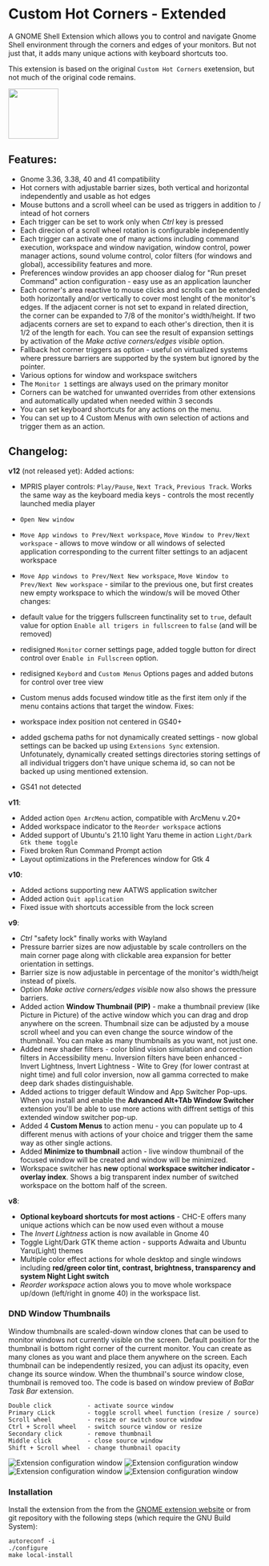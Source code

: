 # Custom Hot Corners - Extended

A GNOME Shell Extension which allows you to control and navigate Gnome Shell environment through the corners and edges of your monitors. But not just that, it adds many unique actions with keyboard shortcuts too.

This extension is based on the original `Custom Hot Corners` exetension, but not much of the original code remains.

[<img alt="" height="100" src="https://raw.githubusercontent.com/andyholmes/gnome-shell-extensions-badge/master/get-it-on-ego.svg?sanitize=true">](https://extensions.gnome.org/extension/4167/custom-hot-corners-extended/)


## Features:
- Gnome 3.36, 3.38, 40 and 41 compatibility
- Hot corners with adjustable barrier sizes, both vertical and horizontal independently and usable as hot edges
- Mouse buttons and a scroll wheel can be used as triggers in addition to / intead of hot corners
- Each trigger can be set to work only when *Ctrl* key is pressed
- Each direcion of a scroll wheel rotation is configurable independently
- Each trigger can activate one of many actions including command execution, workspace and window navigation, window control, power manager actions, sound volume control, color filters (for windows and global), accessibility features and more.
- Preferences window provides an app chooser dialog for "Run preset Command" action configuration - easy use as an application launcher
- Each corner's area reactive to mouse clicks and scrolls can be extended both horizontally and/or vertically to cover most lenght of the monitor's edges. If the adjacent corner is not set to expand in related direction, the corner can be expanded to 7/8 of the monitor's width/height. If two adjacents corners are set to expand to each other's direction, then it is 1/2 of the length for each. You can see the result of expansion settings by activation of the *Make active corners/edges visible* option.
- Fallback hot corner triggers as option - useful on virtualized systems where pressure barriers are supported by the system but ignored by the pointer.
- Various options for window and workspace switchers
- The `Monitor 1` settings are always used on the primary monitor
- Corners can be watched for unwanted overrides from other extensions and automatically updated when needed within 3 seconds
- You can set keyboard shortcuts for any actions on the menu.
- You can set up to 4 Custom Menus with own selection of actions and trigger them as an action.

## Changelog:

**v12** (not released yet):
Added actions:

- MPRIS player controls: `Play/Pause`, `Next Track`, `Previous Track`. Works the same way as the keyboard media keys - controls the most recently launched media player
- `Open New window`
- `Move App windows to Prev/Next workspace`, `Move Window to Prev/Next workspace` - allows to move window or all windows of selected application corresponding to the current filter settings to an adjacent workspace
- `Move App windows to Prev/Next New workspace`, `Move Window to Prev/Next New workspace` - similar to the previous one, but first creates new empty workspace to which the window/s will be moved
Other changes:

- default value for the triggers fullscreen functinality set to `true`, default value for option `Enable all trigers in fullscreen` to `false` (and will be removed)
- redisigned `Monitor` corner settings page, added toggle button for direct control over `Enable in Fullscreen` option.
- redisigned `Keybord` and `Custom Menus` Options pages and added butons for control over tree view
- Custom menus adds focused window title as the first item only if the menu contains actions that target the window.
Fixes:

- workspace index position not centered in GS40+
- added gschema paths for not dynamically created settings - now global settings can be backed up using `Extensions Sync` extension. Unfotunately, dynamically created settings directories storing settings of all individual triggers don't have unique schema id, so can not be backed up using mentioned extension.
- GS41 not detected

**v11**:
- Added action `Open ArcMenu` action, compatible with ArcMenu v.20+
- Added workspace indicator to the `Reorder workspace` actions
- Added support of Ubuntu's 21.10 light Yaru theme in action `Light/Dark Gtk theme toggle`
- Fixed broken Run Command Prompt action
- Layout optimizations in the Preferences window for Gtk 4

**v10**:
- Added actions supporting new AATWS application switcher
- Added action `Quit application`
- Fixed issue with shortcuts accessible from the lock screen

**v9**:
- *Ctrl* "safety lock" finally works with Wayland
- Pressure barrier sizes are now adjustable by scale controllers on the main corner page along with clickable area expansion for better orientation in settings.
- Barrier size is now adjustable in percentage of the monitor's width/heigt instead of pixels.
- Option *Make active corners/edges visible* now also shows the pressure barriers.
- Added action **Window Thumbnail (PIP)** - make a thumbnail preview (like Picture in Picture) of the active window which you can drag and drop anywhere on the screen. Thumbnail size can be adjusted by a mouse scroll wheel and you can even change the source window of the thumbnail. You can make as many thumbnails as you want, not just one.
- Added new shader filters - color blind vision simulation and correction filters in Accessibility menu. Inversion filters have been enhanced - Invert Lightness, Invert Lightness - Wite to Grey (for lower contrast at night time) and full color inversion, now all gamma corrected to make deep dark shades distinguishable.
- Added actions to trigger default Window and App Switcher Pop-ups. When you install and enable the **Advanced Alt+TAb Window Switcher** extension you'll be able to use more actions with diffrent settigs of this extended window switcher pop-up.
- Added 4 **Custom Menus** to action menu - you can populate up to 4 different menus with actions of your choice and trigger them the same way as other single actions.
- Added **Minimize to thumbnail** action - live window thumbnail of the focused window will be created and window will be minimized.
- Workspace switcher has **new** optional **workspace switcher indicator - overlay index**. Shows a big transparent index number of switched workspace on the bottom half of the screen.

**v8**:
- **Optional keyboard shortcuts for most actions** - CHC-E offers many unique actions which can be now used even without a mouse
- The *Invert Lightness* action is now available in Gnome 40
- Toggle Light/Dark GTK theme action - supports Adwaita and Ubuntu Yaru(Light) themes
- Multiple color effect actions for whole desktop and single windows including **red/green color tint, contrast, brightness, transparency and system Night Light switch**
- *Reorder workspace* action alows you to move whole workspace up/down (left/right in gnome 40) in the workspace list.

### DND Window Thumbnails

Window thumbnails are scaled-down window clones that can be used to monitor windows not currently visible on the screen. Default position for the thumbnail is bottom right corner of the current monitor. You can create as many clones as you want and place them anywhere on the screen. Each thumbnail can be independently resized, you can adjust its opacity, even change its source window. When the thumbnail's source window close, thumbnail is removed too.
The code is based on window preview of *BaBar Task Bar* extension.

    Double click          - activate source window
    Primary cLick         - toggle scroll wheel function (resize / source)
    Scroll wheel          - resize or switch source window
    Ctrl + Scroll wheel   - switch source window or resize
    Secondary click       - remove thumbnail
    Middle click          - close source window
    Shift + Scroll wheel  - change thumbnail opacity

![Extension configuration window](screenshot.png)
![Extension configuration window](screenshot1.png)
![Extension configuration window](screenshot4.png)
![Extension configuration window](screenshot5.png)

### Installation

Install the extension from the from the [GNOME extension website](https://extensions.gnome.org/extension/4167/custom-hot-corners-extended/) or from git repository with the following steps (which require the GNU Build System):

    autoreconf -i
    ./configure
    make local-install
